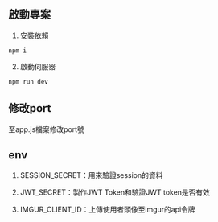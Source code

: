 ## 啟動專案

1. 安裝依賴
```
npm i
```

2. 啟動伺服器
```
npm run dev
```

## 修改port

至app.js檔案修改port號

## env

1. SESSION_SECRET：用來驗證session的資料

2. JWT_SECRET：製作JWT Token和驗證JWT token是否有效

3. IMGUR_CLIENT_ID：上傳使用者頭像至imgur的api令牌
